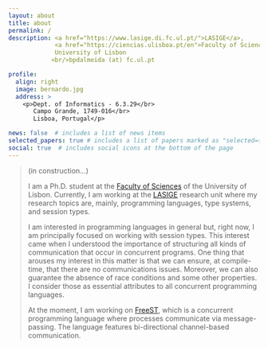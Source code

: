 ```yaml
---
layout: about
title: about
permalink: /
description: <a href="https://www.lasige.di.fc.ul.pt/">LASIGE</a>, 
             <a href="https://ciencias.ulisboa.pt/en">Faculty of Sciences</a>, 
             University of Lisbon
            <br/>bpdalmeida (at) fc.ul.pt

profile:
  align: right
  image: bernardo.jpg
  address: >
    <p>Dept. of Informatics - 6.3.29</br>
       Campo Grande, 1749-016</br>
       Lisboa, Portugal</p>

news: false  # includes a list of news items
selected_papers: true # includes a list of papers marked as "selected={true}"
social: true  # includes social icons at the bottom of the page
---
```

> (in construction...)
>
>I am a Ph.D. student at the [Faculty of
>Sciences](https://www.ciencias.ulisboa.pt) of the University of Lisbon.
>Currently, I am working at the [LASIGE](https://www.lasige.di.fc.ul.pt/)
>research unit where my research topics are, mainly, programming languages, type
>systems, and session types.
>
>I am interested in programming languages in general but, right now, I am
>principally focused on working with session types. This interest came when I
>understood the importance of structuring all kinds of communication that occur
>in concurrent programs. One thing that arouses my interest in this matter is
>that we can ensure, at compile-time, that there are no communications issues.
>Moreover, we can also guarantee the absence of race conditions and some other
>properties. I consider those as essential attributes to all concurrent
>programming languages.
>
> At the moment, I am working on [FreeST](http://rss.di.fc.ul.pt/tools/freest/),
> which is a concurrent programming language where processes communicate via
> message-passing. The language features bi-directional channel-based
> communication.
